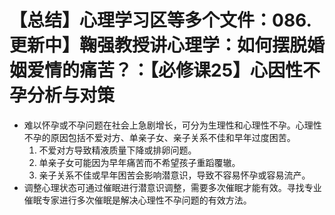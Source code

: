 # 【总结】心理学习区等多个文件：086.更新中】鞠强教授讲心理学：如何摆脱婚姻爱情的痛苦？：【必修课25】心因性不孕分析与对策

-   难以怀孕或不孕问题在社会上急剧增长，可分为生理性和心理性不孕。心理性不孕的原因包括不爱对方、单亲子女、亲子关系不佳和早年过度困苦。
    1.  不爱对方导致精液质量下降或排卵问题。
    2.  单亲子女可能因为早年痛苦而不希望孩子重蹈覆辙。
    3.  亲子关系不佳或早年困苦会影响潜意识，导致不容易怀孕或容易流产。
-   调整心理状态可通过催眠进行潜意识调整，需要多次催眠才能有效。寻找专业催眠专家进行多次催眠是解决心理性不孕问题的有效方法。